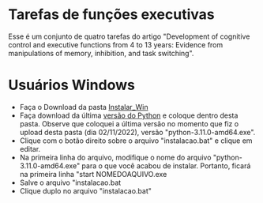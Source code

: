# **Tarefas de funções executivas**

Esse é um conjunto de quatro tarefas do artigo "Development of cognitive control and executive functions from 4 to 13 years: Evidence from manipulations of memory, inhibition, and task switching".

# Usuários Windows

- Faça o Download da pasta [Instalar_Win]()
- Faça download da última [versão do Python](https://www.python.org/downloads/) e coloque dentro desta pasta. Observe que coloquei a última versão no momento que fiz o upload desta pasta (dia 02/11/2022), versão  "python-3.11.0-amd64.exe".
- Clique com o botão direito sobre o arquivo "instalacao.bat" e clique em editar.
- Na primeira linha do arquivo, modifique o nome do arquivo "python-3.11.0-amd64.exe" para o que você acabou de instalar. Portanto, ficará na primeira linha  "start NOMEDOAQUIVO.exe
- Salve o arquivo "instalacao.bat
- Clique duplo no arquivo "instalacao.bat"
